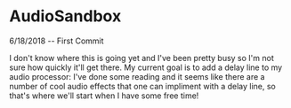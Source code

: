 # AudioSandbox
6/18/2018 -- First Commit

I don't know where this is going yet and I've been pretty busy so I'm not sure how quickly it'll get there. My current goal is to add a delay line to my audio processor: I've done some reading and it seems like there are a number of cool audio effects that one can impliment with a delay line, so that's where we'll start when I have some free time!

